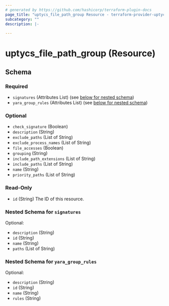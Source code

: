 ```yaml
---
# generated by https://github.com/hashicorp/terraform-plugin-docs
page_title: "uptycs_file_path_group Resource - terraform-provider-uptycs"
subcategory: ""
description: |-
  
---
```


# uptycs_file_path_group (Resource)





<!-- schema generated by tfplugindocs -->
## Schema

### Required

- `signatures` (Attributes List) (see [below for nested schema](#nestedatt--signatures))
- `yara_group_rules` (Attributes List) (see [below for nested schema](#nestedatt--yara_group_rules))

### Optional

- `check_signature` (Boolean)
- `description` (String)
- `exclude_paths` (List of String)
- `exclude_process_names` (List of String)
- `file_accesses` (Boolean)
- `grouping` (String)
- `include_path_extensions` (List of String)
- `include_paths` (List of String)
- `name` (String)
- `priority_paths` (List of String)

### Read-Only

- `id` (String) The ID of this resource.

<a id="nestedatt--signatures"></a>
### Nested Schema for `signatures`

Optional:

- `description` (String)
- `id` (String)
- `name` (String)
- `paths` (List of String)


<a id="nestedatt--yara_group_rules"></a>
### Nested Schema for `yara_group_rules`

Optional:

- `description` (String)
- `id` (String)
- `name` (String)
- `rules` (String)


